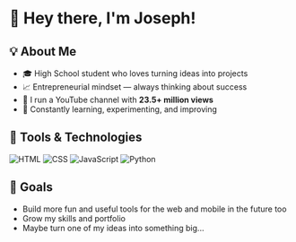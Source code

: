 # 👋 Hey there, I'm Joseph!

## 💡 About Me
- 🎓 High School student who loves turning ideas into projects  
- 📈 Entrepreneurial mindset — always thinking about success
- 🎥 I run a YouTube channel with **23.5+ million views**  
- 🚀 Constantly learning, experimenting, and improving


## 🔧 Tools & Technologies
![HTML](https://img.shields.io/badge/-HTML-E34F26?style=flat&logo=html5&logoColor=white)
![CSS](https://img.shields.io/badge/-CSS-1572B6?style=flat&logo=css)
![JavaScript](https://img.shields.io/badge/-JavaScript-F7DF1E?style=flat&logo=javascript&logoColor=black)
![Python](https://img.shields.io/badge/-Python-3776AB?style=flat&logo=python&logoColor=white)


## 🎯 Goals

- Build more fun and useful tools for the web and mobile in the future too
- Grow my skills and portfolio  
- Maybe turn one of my ideas into something big...  
